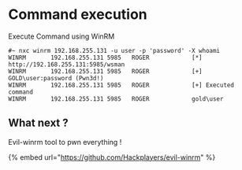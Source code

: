 # Command execution

Execute Command using WinRM

```
#~ nxc winrm 192.168.255.131 -u user -p 'password' -X whoami
WINRM       192.168.255.131 5985   ROGER            [*] http://192.168.255.131:5985/wsman
WINRM       192.168.255.131 5985   ROGER            [+] GOLD\user:password (Pwn3d!)
WINRM       192.168.255.131 5985   ROGER            [+] Executed command
WINRM       192.168.255.131 5985   ROGER            gold\user
```

## What next ?

Evil-winrm tool to pwn everything !

{% embed url="https://github.com/Hackplayers/evil-winrm" %}
